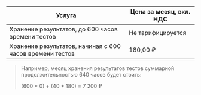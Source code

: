 | Услуга                                                  | Цена за  месяц, вкл. НДС |
| ------------------------------------------------------- | ------------------------ |
| Хранение результатов, до 600 часов времени тестов        | Не тарифицируется        |
| Хранение результатов, начиная с 600 часов времени тестов | 180,00 ₽                 |

> Например, месяц хранения результатов тестов суммарной продолжительностью 640 часов будет стоить:
>
> (600 * 0) + (40 * 180) = 7 200 ₽